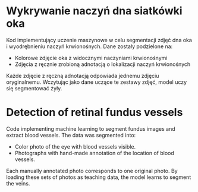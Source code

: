 # Wykrywanie naczyń dna siatkówki oka

Kod implementujący uczenie maszynowe w celu segmentacji zdjęć dna oka i wyodrębnieniu naczyń krwionośnych. 
Dane zostały podzielone na:
* Kolorowe zdjęcie oka z widocznymi naczyniami krwionośnymi
* Zdjęcia z ręcznie zrobioną adnotacją o lokalizacji naczyń krwionośnych

Każde zdjęcie z ręczną adnotacją odpowiada jednemu zdjęciu oryginalnemu. Wczytując jako dane uczące te zestawy zdjęć, model uczy się segmentować żyły. 

# Detection of retinal fundus vessels

Code implementing machine learning to segment fundus images and extract blood vessels. 
The data was segmented into:
* Color photo of the eye with blood vessels visible.
* Photographs with hand-made annotation of the location of blood vessels.

Each manually annotated photo corresponds to one original photo. By loading these sets of photos as teaching data, the model learns to segment the veins. 
